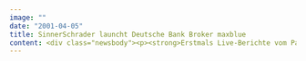 ```yaml
---
image: ""
date: "2001-04-05"
title: SinnerSchrader launcht Deutsche Bank Broker maxblue
content: <div class="newsbody"><p><strong>Erstmals Live-Berichte vom Parkett im Internet / mobiler Handel über WAP / zeitgleicher Start in Deutschland und Spanien</strong></p><p>SinnerSchrader hat die Website von maxblue, dem neuen Online Investment Center der Deutschen Bank, realisiert. maxblue geht zeitgleich in Deutschland und Spanien an den Markt, für den Herbst ist der Start in Italien geplant. SinnerSchrader hat damit die Entwicklung des ersten europaweit ausgerichteten Online Brokers der Deutschen Bank betreut.</p><p>maxblue wendet sich mit seinem Online-Brokerage-Angebot an Privatanleger, die ihre Investments grundsätzlich eigenständig treffen, jedoch nicht auf Filial-Beratungsleistungen verzichten möchten. maxblue bietet seinen Kunden erstmals den Zugang zum Know-how der Deutsche Bank-Investmentspezialisten. Privatanleger haben Zugriff auf Informationen und Analysen, die in dieser Form bislang nur professionellen Anlegern vorbehalten waren.</p><p>SinnerSchrader hat die Website für die komplexen Anforderungen im Online-Handel als offen konfigurierbare Online Broking-Plattform aufgebaut. Der Nutzer kann verschiedene Informationsmodule zusammensetzen und sogar ganze Menüleisten frei entwerfen.</p><p>maxblue bietet hochwertige Multimediainhalte. Über Live-Videostreamings werden tägliche Berichte aus dem Handelsraum der Deutschen Bank in allen gängigen Videoformaten verfügbar sein. maxblue stellt Nutzern zudem kostenlos virtuelle Depots und Watchlists zur Verfügung. Mit dem "RisikoKompass" erhalten Depot-Kunden eine Risiko-Beurteilung zu ihren Portfolios. In einer neu geschaffenen Online-Akademie kann sich der Internetnutzer erstmals Schritt für Schritt in allen Themen des Vermögensaufbaus schulen.</p><p>Selbst unterwegs bleibt der Anleger mit maxblue immer informiert&#58; Per SMS oder eMail wird er bei Über- oder Unterschreiten individueller Kursmarken automatisch benachrichtigt; via Telefon oder WAP kann er sogar mit Wertpapieren handeln.</p></div>
---
```

